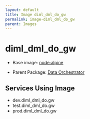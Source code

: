 ```yaml
---
layout: default
title: Image diml_dml_do_gw
permalink: image-diml_dml_do_gw
parent: Images
---
```

# diml_dml_do_gw

* Base image:  [node:alpine](image-node:alpine)

* Parent Package: [Data Orchestrator](package--edgemere-diml-dml-do)


## Services Using Image
* dev.diml_dml_do.gw
* test.diml_dml_do.gw
* prod.diml_dml_do.gw

